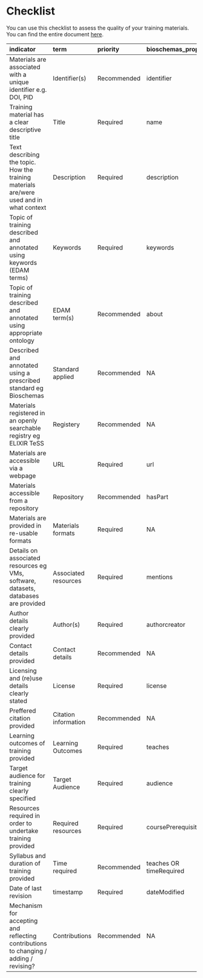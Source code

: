 # Checklist

You can use this checklist to assess the quality of your training materials. You can find the entire document [here](assets/checklist_large.xlsx).

|indicator                                                                               |term                 |priority    |bioschemas_property     |bioschemas_marginality |rda_principle |rda_indicator_id |
|:---------------------------------------------------------------------------------------|:--------------------|:-----------|:-----------------------|:----------------------|:-------------|:----------------|
|Materials are associated with a unique identifier e.g. DOI, PID                         |Identifier(s)        |Recommended |identifier              |Recommended            |F1            |RDA-F1-02D       |
|Training material has a clear descriptive title                                         |Title                |Required    |name                    |Required               |F2            |RDA-F2-01M       |
|Text describing the topic. How the training materials are/were used and in what context |Description          |Required    |description             |Required               |F2            |RDA-F2-01M       |
|Topic of training described and annotated using keywords (EDAM terms)                   |Keywords             |Required    |keywords                |Required               |F2            |RDA-F2-01M       |
|Topic of training described and annotated using appropriate ontology                    |EDAM term(s)         |Recommended |about                   |Recommended            |F2            |RDA-F2-01M       |
|Described and annotated using a prescribed standard eg Bioschemas                       |Standard applied     |Recommended |NA                      |NA                     |F2            |RDA-F2-01M       |
|Materials registered in an openly searchable registry eg ELIXIR TeSS                    |Registery            |Recommended |NA                      |NA                     |A1            |RDA-A1-01M       |
|Materials are accessible via a webpage                                                  |URL                  |Required    |url                     |Required               |A1            |RDA-A1-04D       |
|Materials accessible from a repository                                                  |Repository           |Recommended |hasPart                 |Optional               |A1            |RDA-A1-03D       |
|Materials are provided in re-usable formats                                             |Materials formats    |Required    |NA                      |NA                     |I1            |RDA-I1-01D       |
|Details on associated resources eg VMs, software, datasets, databases are provided      |Associated resources |Required    |mentions                |Recommended            |I3            |RDA-I3-01D       |
|Author details clearly provided                                                         |Author(s)            |Required    |authorcreator           |Recommended            |R1            |RDA-R1-01M       |
|Contact details provided                                                                |Contact details      |Recommended |NA                      |NA                     |R1            |RDA-R1-01M       |
|Licensing and (re)use details clearly stated                                            |License              |Required    |license                 |Recommended            |R1.1          |RDA-R1.1-02M     |
|Preffered citation provided                                                             |Citation information |Recommended |NA                      |NA                     |R1            |RDA-R1-01M       |
|Learning outcomes of training provided                                                  |Learning Outcomes    |Required    |teaches                 |Recommended            |R1            |RDA-R1-01M       |
|Target audience for training clearly specified                                          |Target Audience      |Required    |audience                |Recommended            |R1            |RDA-R1-01M       |
|Resources required in order to undertake training provided                              |Required resources   |Required    |coursePrerequisites     |Recommended            |R1            |RDA-R1-01M       |
|Syllabus and duration of training provided                                              |Time required        |Recommended |teaches OR timeRequired |Recommended            |R1            |RDA-R1-01M       |
|Date of last revision                                                                   |timestamp            |Required    |dateModified            |Optional               |R1            |RDA-R1-01M       |
|Mechanism for accepting and reflecting contributions to changing / adding  / revising?  |Contributions        |Recommended |NA                      |NA                     |NA            |NA               |
